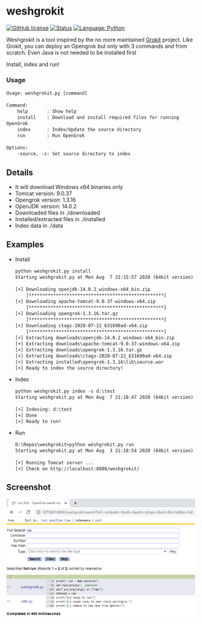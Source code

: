 # weshgrokit


[![GitHub license](https://img.shields.io/badge/license-MIT-blue.svg)](#)
[![Status](https://img.shields.io/badge/Status-Experimental-orange.svg)](#)
[![Language: Python](https://img.shields.io/badge/Language-Python-brightgreen.svg?tyle=flat-square)](#)
<br />

Weshgrokit is a tool inspired by the no more maintained [Grokit](https://github.com/raghusesha/grokit) project.
Like Grokit, you can deploy an Opengrok but only with 3 commands and from scratch.
Even Java is not needed to be installed first

Install, index and run!


### Usage


    Usage: weshgrokit.py [command]

    Command:
        help       : Show help
        install    : Download and install required files for running OpenGrok
        index      : Index/Update the source directory
        run        : Run OpenGrok
    
    Options:
        -source, -s: Set source directory to index


## Details

- It will download Windows x64 binaries only
- Tomcat version: 9.0.37
- Opengrok version: 1.3.16
- OpenJDK version: 14.0.2
- Downloaded files in ./downloaded
- Installed/extracted files in ./installed
- Index data in ./data

## Examples

- Install

    
      python weshgrokit.py install
      Starting weshgrokit.py at Mon Aug  7 21:15:57 2020 (64bit version)
    
      [+] Downloading openjdk-14.0.2_windows-x64_bin.zip
          [**************************************************]
      [+] Downloading apache-tomcat-9.0.37-windows-x64.zip
          [**************************************************]
      [+] Downloading opengrok-1.3.16.tar.gz
          [**************************************************]
      [+] Downloading ctags-2020-07-22_631690ad-x64.zip
          [**************************************************]
      [+] Extracting downloads\openjdk-14.0.2_windows-x64_bin.zip
      [+] Extracting downloads\apache-tomcat-9.0.37-windows-x64.zip
      [+] Extracting downloads\opengrok-1.3.16.tar.gz
      [+] Extracting downloads\ctags-2020-07-22_631690ad-x64.zip
      [+] Extracting installed\opengrok-1.3.16\lib\source.war
      [+] Ready to index the source directory!


- Index


      python weshgrokit.py index -s d:\test
      Starting weshgrokit.py at Mon Aug  7 21:18:47 2020 (64bit version)
    
      [+] Indexing: d:\test
      [+] Done
      [+] Ready to run!

- Run


      D:\Repos\weshgrokit>python weshgrokit.py run
      Starting weshgrokit.py at Mon Aug  3 21:18:54 2020 (64bit version)
    
      [+] Running Tomcat server ...
      [+] Check on http://localhost:8080/weshgrokit/



## Screenshot

<p align="center">
  <img alt="screenshot" src="screenshot.png">
</p>
